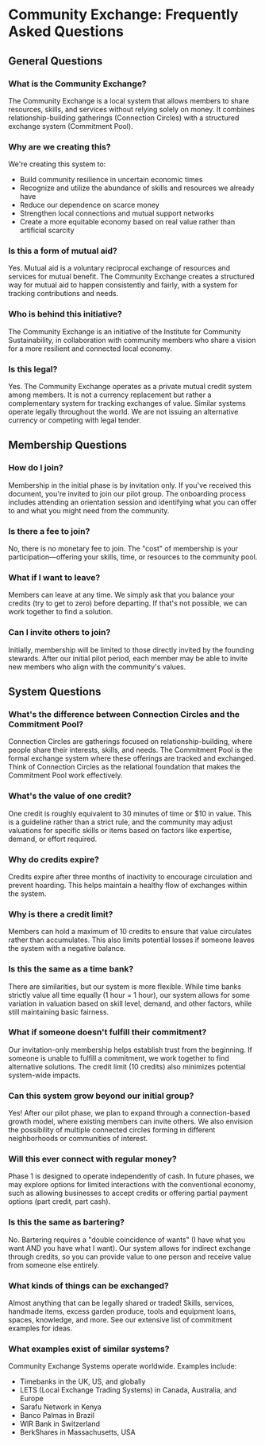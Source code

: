 # Community Exchange: Frequently Asked Questions

## General Questions

### What is the Community Exchange?
The Community Exchange is a local system that allows members to share resources, skills, and services without relying solely on money. It combines relationship-building gatherings (Connection Circles) with a structured exchange system (Commitment Pool).

### Why are we creating this?
We're creating this system to:
- Build community resilience in uncertain economic times
- Recognize and utilize the abundance of skills and resources we already have
- Reduce our dependence on scarce money
- Strengthen local connections and mutual support networks
- Create a more equitable economy based on real value rather than artificial scarcity

### Is this a form of mutual aid?
Yes. Mutual aid is a voluntary reciprocal exchange of resources and services for mutual benefit. The Community Exchange creates a structured way for mutual aid to happen consistently and fairly, with a system for tracking contributions and needs.

### Who is behind this initiative?
The Community Exchange is an initiative of the Institute for Community Sustainability, in collaboration with community members who share a vision for a more resilient and connected local economy.

### Is this legal?
Yes. The Community Exchange operates as a private mutual credit system among members. It is not a currency replacement but rather a complementary system for tracking exchanges of value. Similar systems operate legally throughout the world. We are not issuing an alternative currency or competing with legal tender.

## Membership Questions

### How do I join?
Membership in the initial phase is by invitation only. If you've received this document, you're invited to join our pilot group. The onboarding process includes attending an orientation session and identifying what you can offer to and what you might need from the community.

### Is there a fee to join?
No, there is no monetary fee to join. The "cost" of membership is your participation—offering your skills, time, or resources to the community pool.

### What if I want to leave?
Members can leave at any time. We simply ask that you balance your credits (try to get to zero) before departing. If that's not possible, we can work together to find a solution.

### Can I invite others to join?
Initially, membership will be limited to those directly invited by the founding stewards. After our initial pilot period, each member may be able to invite new members who align with the community's values.

## System Questions

### What's the difference between Connection Circles and the Commitment Pool?
Connection Circles are gatherings focused on relationship-building, where people share their interests, skills, and needs. The Commitment Pool is the formal exchange system where these offerings are tracked and exchanged. Think of Connection Circles as the relational foundation that makes the Commitment Pool work effectively.

### What's the value of one credit?
One credit is roughly equivalent to 30 minutes of time or $10 in value. This is a guideline rather than a strict rule, and the community may adjust valuations for specific skills or items based on factors like expertise, demand, or effort required.

### Why do credits expire?
Credits expire after three months of inactivity to encourage circulation and prevent hoarding. This helps maintain a healthy flow of exchanges within the system.

### Why is there a credit limit?
Members can hold a maximum of 10 credits to ensure that value circulates rather than accumulates. This also limits potential losses if someone leaves the system with a negative balance.

### Is this the same as a time bank?
There are similarities, but our system is more flexible. While time banks strictly value all time equally (1 hour = 1 hour), our system allows for some variation in valuation based on skill level, demand, and other factors, while still maintaining basic fairness.

### What if someone doesn't fulfill their commitment?
Our invitation-only membership helps establish trust from the beginning. If someone is unable to fulfill a commitment, we work together to find alternative solutions. The credit limit (10 credits) also minimizes potential system-wide impacts.

### Can this system grow beyond our initial group?
Yes! After our pilot phase, we plan to expand through a connection-based growth model, where existing members can invite others. We also envision the possibility of multiple connected circles forming in different neighborhoods or communities of interest.

### Will this ever connect with regular money?
Phase 1 is designed to operate independently of cash. In future phases, we may explore options for limited interactions with the conventional economy, such as allowing businesses to accept credits or offering partial payment options (part credit, part cash).

### Is this the same as bartering?
No. Bartering requires a "double coincidence of wants" (I have what you want AND you have what I want). Our system allows for indirect exchange through credits, so you can provide value to one person and receive value from someone else entirely.

### What kinds of things can be exchanged?
Almost anything that can be legally shared or traded! Skills, services, handmade items, excess garden produce, tools and equipment loans, spaces, knowledge, and more. See our extensive list of commitment examples for ideas.

### What examples exist of similar systems?
Community Exchange Systems operate worldwide. Examples include:
- Timebanks in the UK, US, and globally
- LETS (Local Exchange Trading Systems) in Canada, Australia, and Europe
- Sarafu Network in Kenya
- Banco Palmas in Brazil
- WIR Bank in Switzerland
- BerkShares in Massachusetts, USA